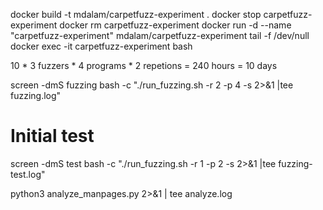 docker build -t mdalam/carpetfuzz-experiment .
docker stop carpetfuzz-experiment
docker rm carpetfuzz-experiment
docker run -d --name "carpetfuzz-experiment" mdalam/carpetfuzz-experiment tail -f /dev/null
docker exec -it carpetfuzz-experiment bash

10 * 3 fuzzers * 4 programs * 2 repetions = 240 hours = 10 days

screen -dmS fuzzing bash -c "./run_fuzzing.sh -r 2 -p 4 -s 2>&1 |tee fuzzing.log" 

# Initial test
screen -dmS test bash -c "./run_fuzzing.sh -r 1 -p 2 -s 2>&1 |tee fuzzing-test.log" 

python3 analyze_manpages.py 2>&1 | tee analyze.log
